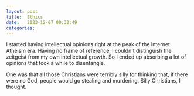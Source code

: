 ```yaml
---
layout: post
title:  Ethics
date:   2023-12-07 00:32:49
categories: 
---
```


I started having intellectual opinions right at the peak of the Internet Atheism era. Having no frame of reference, I couldn't distinguish the zeitgeist from my own intellectual growth. So I ended up absorbing a lot of opinions that took a while to disentangle.

One was that all those Christians were terribly silly for thinking that, if there were no God, people would go stealing and murdering. Silly Christians, I thought.